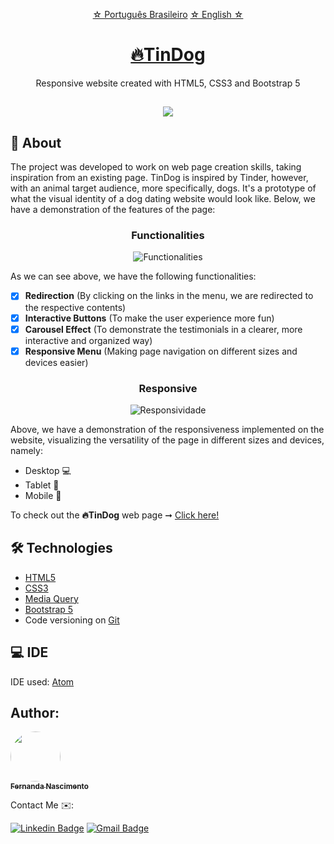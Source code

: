 <p align="center">
    <a href="https://github.com/Fernanda1701/tindog-responsive-site#readme">☆ Português Brasileiro</a>
    <a href="https://github.com/Fernanda1701/tindog-responsive-site/blob/main/README.eng.md">☆ English ☆</a> 
</p>


<h1 align="center">
    <a href="https://fernanda1701.github.io/tindog-responsive-site/">🔥TinDog</a>
</h1>
<p align="center">Responsive website created with HTML5, CSS3 and Bootstrap 5</p>

<h2 align="center">
<img src="https://img.shields.io/static/v1?label=Status:&message=Complete ✅&color=32CD32&style=for-the-badge&logo=ghost"/>
</h2>


## 💎 About

The project was developed to work on web page creation skills, taking inspiration from an existing page. 
TinDog is inspired by Tinder, however, with an animal target audience, more specifically, dogs. 
It's a prototype of what the visual identity of a dog dating website would look like. 
Below, we have a demonstration of the features of the page:


<h3 align="center">Functionalities</h3>

<p align="center">
  <img alt="Functionalities" title="Functionalities" src="./README/functionalities.gif" />
</p>

As we can see above, we have the following functionalities:

- [x] <b>Redirection</b> (By clicking on the links in the menu, we are redirected to the respective contents)
- [x] <b>Interactive Buttons</b> (To make the user experience more fun)
- [x] <b>Carousel Effect</b> (To demonstrate the testimonials in a clearer, more interactive and organized way)
- [x] <b>Responsive Menu</b> (Making page navigation on different sizes and devices easier)

<h3 align="center">Responsive</h3>

<p align="center">
  <img alt="Responsividade" title="Responsividade" src="./README/responsividade.gif" />
</p>

Above, we have a demonstration of the responsiveness implemented on the website, visualizing the versatility of the page in different sizes and devices, namely:

- Desktop 💻
- Tablet 🔳
- Mobile 📱

To check out the <b>🔥TinDog</b> web page ➞ <a href="https://fernanda1701.github.io/tindog-responsive-site/">Click here!</a>

## 🛠 Technologies
 
- [HTML5](https://developer.mozilla.org/en-US/docs/Glossary/HTML5)
- [CSS3](https://devdocs.io/css/)
- [Media Query](https://developer.mozilla.org/pt-BR/docs/Web/CSS/Media_Queries/Using_media_queries)
- [Bootstrap 5](https://getbootstrap.com/)
- Code versioning on [Git](https://git-scm.com/)

## 💻 IDE

IDE used: [Atom](https://atom.io/)

## Author:

<a href="https://github.com/Fernanda1701">
 <img style="border-radius: 50%;" src="https://avatars.githubusercontent.com/Fernanda1701" width="80px;" alt=""/>
 <br />
 <sub><b>Fernanda Nascimento</b></sub></a> <a href="https://github.com/Fernanda1701"></a>

Contact Me ✉️:

[![Linkedin Badge](https://img.shields.io/badge/-Fernanda-blue??style=plastic&logo=Linkedin&logoColor=white&link=https://www.linkedin.com/in/fnasci/)](https://www.linkedin.com/in/fnasci/)
[![Gmail Badge](https://img.shields.io/badge/-fnasci.1701@gmail.com-c14438?style=plastic&logo=Gmail&logoColor=white&link=mailto:fnasci.1701@gmail.com)](mailto:fnasci.1701@gmail.com)
